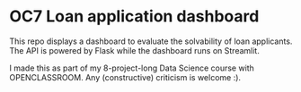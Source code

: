 # OC7 Loan application dashboard

This repo displays a dashboard to evaluate the solvability of loan applicants. 
The API is powered by Flask while the dashboard runs on Streamlit.

I made this as part of my 8-project-long Data Science course with OPENCLASSROOM.
Any (constructive) criticism is welcome :).